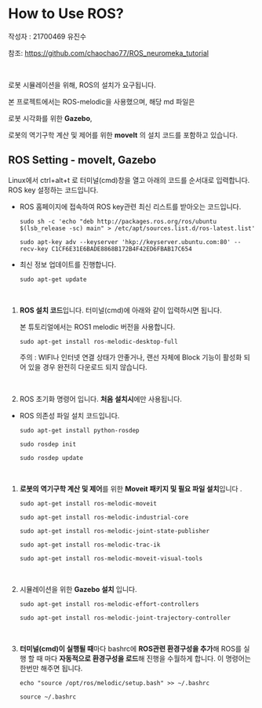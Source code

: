 # How to Use ROS?

작성자 : 21700469 유진수

참조: https://github.com/chaochao77/ROS_neuromeka_tutorial

<br>



로봇 시뮬레이션을 위해, ROS의 설치가 요구됩니다.

본 프로젝트에서는 ROS-melodic을 사용했으며, 해당 md 파일은

로봇 시각화를 위한 **Gazebo**,

로봇의 역기구학 계산 및 제어를 위한 **moveIt** 의 설치 코드를 포함하고 있습니다.



## ROS Setting - moveIt, Gazebo



Linux에서 ctrl+alt+t 로 터미널(cmd)창을 열고 아래의 코드를 순서대로 입력합니다. ROS key 설정하는 코드입니다. <br>

- ROS 홈페이지에 접속하여 ROS key관련 최신 리스트를 받아오는 코드입니다.

  `sudo sh -c 'echo "deb http://packages.ros.org/ros/ubuntu $(lsb_release -sc) main" > /etc/apt/sources.list.d/ros-latest.list'`

  `sudo apt-key adv --keyserver 'hkp://keyserver.ubuntu.com:80' --recv-key C1CF6E31E6BADE8868B172B4F42ED6FBAB17C654`

- 최신 정보 업데이트를 진행합니다.

  `sudo apt-get update`
  
  <br>

1. **ROS 설치 코드**입니다. 터미널(cmd)에 아래와 같이 입력하시면 됩니다.

   본 튜토리얼에서는 ROS1 melodic 버전을 사용합니다.

   `sudo apt-get install ros-melodic-desktop-full`

   주의 : WIFI나 인터넷 연결 상태가 안좋거나, 랜선 자체에 Block 기능이 활성화 되어 있을 경우 완전히 다운로드 되지 않습니다.

   <br>

2. ROS 초기화 명령어 입니다. **처음 설치시**에만 사용됩니다.

- ROS 의존성 파일 설치 코드입니다.

  `sudo apt-get install python-rosdep`

  `sudo rosdep init`

  `sudo rosdep update`
  
  <br>

1. **로봇의 역기구학 계산 및 제어**를 위한 **Moveit 패키지 및 필요 파일 설치**입니다 .

   `sudo apt-get install ros-melodic-moveit`

   `sudo apt-get install ros-melodic-industrial-core`

   `sudo apt-get install ros-melodic-joint-state-publisher`

   `sudo apt-get install ros-melodic-trac-ik`

   `sudo apt-get install ros-melodic-moveit-visual-tools`

   <br>

2. 시뮬레이션을 위한 **Gazebo 설치** 입니다.

   `sudo apt-get install ros-melodic-effort-controllers`

   `sudo apt-get install ros-melodic-joint-trajectory-controller`

   <br>

3. **터미널(cmd)이 실행될 때**마다 bashrc에 **ROS관련 환경구성을 추가**해 ROS를 실행 할 때 마다 **자동적으로 환경구성을 로드**해 진행을 수월하게 합니다. 이 명령어는 한번만 해주면 됩니다.

   `echo "source /opt/ros/melodic/setup.bash" >> ~/.bashrc`

   `source ~/.bashrc`
   

<br>



